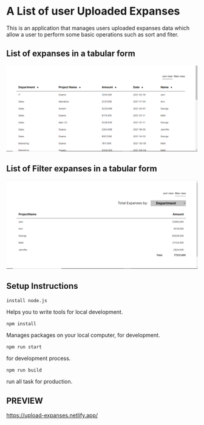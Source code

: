 # A List of user Uploaded Expanses

This is an application that manages users uploaded expanses data which allow a user to perform some basic operations such as sort and fiter.

## List of expanses in a tabular form

<img src = "/img/sort-view.png" alt ="sort-view">

## List of Filter expanses in a tabular form

<img src = "/img/filter-view.png" alt ="filter-view">

## Setup Instructions

```
install node.js
```

Helps you to write tools for local development.

```
npm install
```

Manages packages on your local computer, for development.

```
npm run start
```

for development process.

```
npm run build
```

run all task for production.

## PREVIEW

https://upload-expanses.netlify.app/
